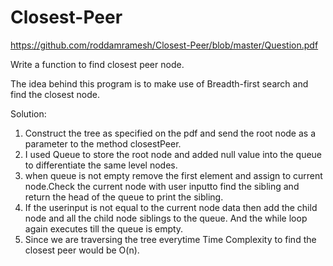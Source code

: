 # Closest-Peer

https://github.com/roddamramesh/Closest-Peer/blob/master/Question.pdf

Write a function to find closest peer node.

The idea behind this program is to make use of Breadth-first search and find the closest node.

Solution:

1. Construct the tree as specified on the pdf and send the root node as a parameter to the method closestPeer.
2. I used Queue to store the root node and added null value into the queue to differentiate the same level nodes.
3. when queue is not empty remove the first element and assign to current node.Check the current node with user inputto find the sibling and return the head of the queue to print the sibling.
4. If the userinput is not equal to the current node data then add the child node and all the child node siblings to the queue. And the while loop again executes till the queue is empty.
5. Since we are traversing the tree everytime Time Complexity to find the closest peer would be O(n). 


